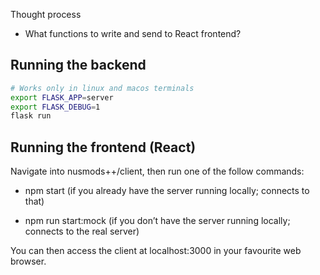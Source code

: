 Thought process
- What functions to write and send to React frontend?


## Running the backend
```bash
# Works only in linux and macos terminals
export FLASK_APP=server
export FLASK_DEBUG=1
flask run
```

## Running the frontend (React)
Navigate into nusmods++/client, then run one of the follow commands:

- npm start (if you already have the server running locally; connects to that)
 
- npm run start:mock (if you don’t have the server running locally; connects to the real server)

You can then access the client at localhost:3000 in your favourite web browser.

